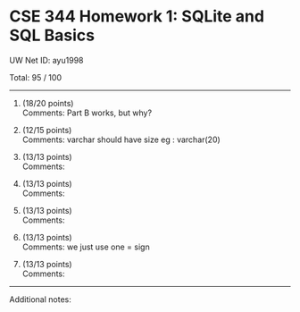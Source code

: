 # CSE 344 Homework 1: SQLite and SQL Basics

UW Net ID: ayu1998

Total: 95
 / 100

---

1. (18/20 points)  
   Comments: Part B works, but why?  


2. (12/15 points)  
   Comments: varchar should have size eg : varchar(20)


3. (13/13 points)  
   Comments: 


4. (13/13 points)  
   Comments: 


5. (13/13 points)  
   Comments: 


6. (13/13 points)  
   Comments: we just use one = sign  


7. (13/13 points)  
   Comments:   


---

Additional notes: 
